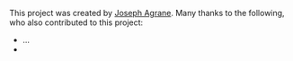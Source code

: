 This project was created by [Joseph Agrane](https://github.com/mrjoe3012). Many thanks to the following, who also contributed to this project:

* ...
* 
